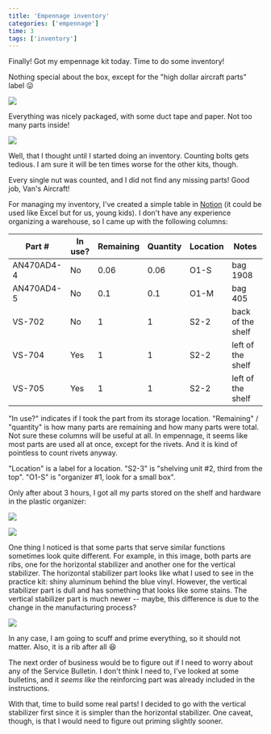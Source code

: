 ```yaml
---
title: 'Empennage inventory'
categories: ['empennage']
time: 3
tags: ['inventory']
---
```


Finally! Got my empennage kit today. Time to do some inventory!

<!-- more -->

Nothing special about the box, except for the "high dollar aircraft parts" label 😛

![](0-handle-with-care.jpeg)

Everything was nicely packaged, with some duct tape and paper. Not too many parts inside!

![](1-package-opened.jpeg)

Well, that I thought until I started doing an inventory. Counting bolts gets tedious. I am sure it will be ten times worse for the other kits, though.

Every single nut was counted, and I did not find any missing parts! Good job, Van's Aircraft!

For managing my inventory, I've created a simple table in [Notion](https://www.notion.so/) (it could be used like Excel but for us, young kids). I don't have any experience organizing a warehouse, so I came up with the following columns:

| Part #     | In use? | Remaining | Quantity | Location | Notes             |
| ---------- | ------- | --------- | -------- | -------- | ----------------- |
| AN470AD4-4 | No      | 0.06      | 0.06     | O1-S     | bag 1908          |
| AN470AD4-5 | No      | 0.1       | 0.1      | O1-M     | bag 405           |
| VS-702     | No      | 1         | 1        | S2-2     | back of the shelf |
| VS-704     | Yes     | 1         | 1        | S2-2     | left of the shelf |
| VS-705     | Yes     | 1         | 1        | S2-2     | left of the shelf |

"In use?" indicates if I took the part from its storage location. "Remaining" / "quantity" is how many parts are remaining and how many parts were total. Not sure these columns will be useful at all. In empennage, it seems like most parts are used all at once, except for the rivets. And it is kind of pointless to count rivets anyway.

"Location" is a label for a location. "S2-3" is "shelving unit #2, third from the top". "O1-S" is "organizer #1, look for a small box".

Only after about 3 hours, I got all my parts stored on the shelf and hardware in the plastic organizer:

![](2-inventory-parts.jpeg)

![](3-inventory-hardware.jpeg)

One thing I noticed is that some parts that serve similar functions sometimes look quite different. For example, in this image, both parts are ribs, one for the horizontal stabilizer and another one for the vertical stabilizer. The horizontal stabilizer part looks like what I used to see in the practice kit: shiny aluminum behind the blue vinyl. However, the vertical stabilizer part is dull and has something that looks like some stains. The vertical stabilizer part is much newer -- maybe, this difference is due to the change in the manufacturing process?

![](4-similar-parts.jpeg)

In any case, I am going to scuff and prime everything, so it should not matter. Also, it is a rib after all 😆

The next order of business would be to figure out if I need to worry about any of the Service Bulletin. I don't think I need to, I've looked at some bulletins, and it _seems like_ the reinforcing part was already included in the instructions.

With that, time to build some real parts! I decided to go with the vertical stabilizer first since it is simpler than the horizontal stabilizer. One caveat, though, is that I would need to figure out priming slightly sooner.
